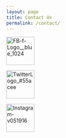 ```yaml
---
layout: page
title: Contact Us
permalink: /contact/
---
```


<a data-flickr-embed="true"  href="https://www.facebook.com/thecrimsonian/"><img src="https://c1.staticflickr.com/8/7355/27016148640_1a9bcb3368_s.jpg" width="75" height="75" alt="FB-f-Logo__blue_1024"></a><script async src="//embedr.flickr.com/assets/client-code.js" charset="utf-8"></script>

<a data-flickr-embed="true"  href="https://www.flickr.com/photos/crimsonrhoads/27291236555/in/datetaken/" title="TwitterLogo_#55acee"><img src="https://c4.staticflickr.com/8/7333/27291236555_8836a3ce5b_s.jpg" width="75" height="75" alt="TwitterLogo_#55acee"></a><script async src="//embedr.flickr.com/assets/client-code.js" charset="utf-8"></script>

<a data-flickr-embed="true"  href="https://www.flickr.com/photos/crimsonrhoads/27221423741/in/datetaken/" title="Instagram-v051916"><img src="https://c6.staticflickr.com/8/7483/27221423741_5414337afb_s.jpg" width="75" height="75" alt="Instagram-v051916"></a><script async src="//embedr.flickr.com/assets/client-code.js" charset="utf-8"></script>
